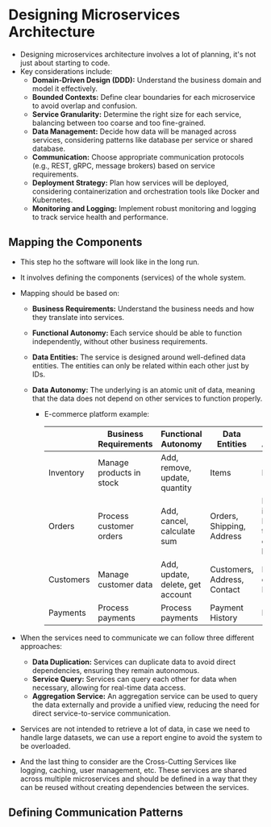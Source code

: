 # Designing Microservices Architecture

- Designing microservices architecture involves a lot of planning, it's not just about starting to code.
- Key considerations include:
  - **Domain-Driven Design (DDD):** Understand the business domain and model it effectively.
  - **Bounded Contexts:** Define clear boundaries for each microservice to avoid overlap and confusion.
  - **Service Granularity:** Determine the right size for each service, balancing between too coarse and too fine-grained.
  - **Data Management:** Decide how data will be managed across services, considering patterns like database per service or shared database.
  - **Communication:** Choose appropriate communication protocols (e.g., REST, gRPC, message brokers) based on service requirements.
  - **Deployment Strategy:** Plan how services will be deployed, considering containerization and orchestration tools like Docker and Kubernetes.
  - **Monitoring and Logging:** Implement robust monitoring and logging to track service health and performance.

## Mapping the Components

- This step ho the software will look like in the long run.
- It involves defining the components (services) of the whole system.
- Mapping should be based on:

  - **Business Requirements:** Understand the business needs and how they translate into services.
  - **Functional Autonomy:** Each service should be able to function independently, without other business requirements.
  - **Data Entities:** The service is designed around well-defined data entities. The entities can only be related within each other just by IDs.
  - **Data Autonomy:** The underlying is an atomic unit of data, meaning that the data does not depend on other services to function properly.

    - E-commerce platform example:

      |           | Business Requirements    | Functional Autonomy              | Data Entities               | Data Autonomy                                      |
      | --------- | ------------------------ | -------------------------------- | --------------------------- | -------------------------------------------------- |
      | Inventory | Manage products in stock | Add, remove, update, quantity    | Items                       | None                                               |
      | Orders    | Process customer orders  | Add, cancel, calculate sum       | Orders, Shipping, Address   | Related to items by ID, Related to customers by ID |
      | Customers | Manage customer data     | Add, update, delete, get account | Customers, Address, Contact | Related to orders by ID                            |
      | Payments  | Process payments         | Process payments                 | Payment History             | None                                               |

- When the services need to communicate we can follow three different approaches:

  - **Data Duplication:** Services can duplicate data to avoid direct dependencies, ensuring they remain autonomous.
  - **Service Query:** Services can query each other for data when necessary, allowing for real-time data access.
  - **Aggregation Service:** An aggregation service can be used to query the data externally and provide a unified view, reducing the need for direct service-to-service communication.

- Services are not intended to retrieve a lot of data, in case we need to handle large datasets, we can use a report engine to avoid the system to be overloaded.
- And the last thing to consider are the Cross-Cutting Services like logging, caching, user management, etc. These services are shared across multiple microservices and should be defined in a way that they can be reused without creating dependencies between the services.

## Defining Communication Patterns
